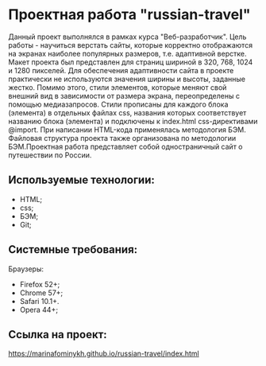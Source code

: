 # Проектная работа "russian-travel"

Данный проект выполнялся в рамках курса "Веб-разработчик". Цель работы - научиться верстать сайты, которые корректно отображаются на экранах наиболее популярных размеров, т.е. адаптивной верстке. Макет проекта был представлен для страниц шириной в 320, 768, 1024 и 1280 пикселей. Для обеспечения адаптивности сайта в проекте практически не используются значения ширины и высоты, заданные жестко. Помимо этого, стили элементов, которые меняют свой внешний вид в зависимости от размера экрана, переопределены с помощью медиазапросов. Стили прописаны для каждого блока (элемента) в отдельных файлах css, названия которых соответствует названию блока (элемента) и подключены к index.html  css-директивами @import.
При написании HTML-кода применялась методология БЭМ. Файловая структура проекта также организована по методологии БЭМ.Проектная работа представляет собой одностраничный сайт о путешествии по России.

## Используемые технологии:
* HTML;
* css;
* БЭМ;
* Git;

## Системные требования:
Браузеры:
* Firefox 52+;
* Chrome 57+;
* Safari 10.1+.
* Opera 44+;

## Ссылка на проект:
https://marinafominykh.github.io/russian-travel/index.html


